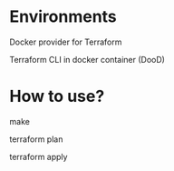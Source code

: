 # Environments

Docker provider for Terraform

Terraform CLI in docker container (DooD)

# How to use?

make

terraform plan

terraform apply
